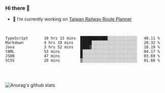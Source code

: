 ### Hi there 👋

- 🔭 I’m currently working on [Taiwan Railway Route Planner](https://github.com/Taiwan-Railway-Route-Planner)

<br/>

<!--START_SECTION:waka-->

```text
TypeScript       10 hrs 15 mins  ████████████░░░░░░░░░░░░░   48.11 %
Markdown         4 hrs 19 mins   █████░░░░░░░░░░░░░░░░░░░░   20.32 %
Java             3 hrs 52 mins   ████▓░░░░░░░░░░░░░░░░░░░░   18.19 %
YAML             53 mins         █░░░░░░░░░░░░░░░░░░░░░░░░   04.17 %
JSON             47 mins         █░░░░░░░░░░░░░░░░░░░░░░░░   03.69 %
SCSS             20 mins         ▒░░░░░░░░░░░░░░░░░░░░░░░░   01.60 %
```

<!--END_SECTION:waka-->

<br/>
<br/>

![Anurag's github stats](https://github-readme-stats.vercel.app/api?username=DepickereSven&show_icons=true&theme=tokyonight)



<!--
**DepickereSven/DepickereSven** is a ✨ _special_ ✨ repository because its `README.md` (this file) appears on your GitHub profile.

Here are some ideas to get you started:

- 🔭 I’m currently working on ...
- 🌱 I’m currently learning ...
- 👯 I’m looking to collaborate on ...
- 🤔 I’m looking for help with ...
- 💬 Ask me about ...
- 📫 How to reach me: ...
- 😄 Pronouns: ...
- ⚡ Fun fact: ...
-->
